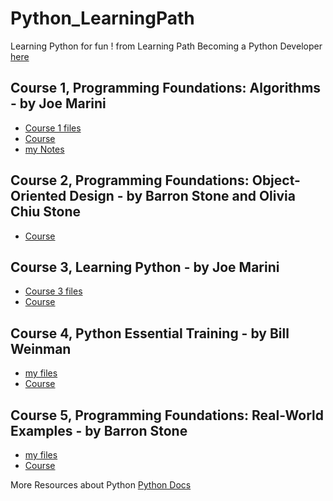 # Python_LearningPath

Learning Python for fun !
from Learning Path Becoming a Python Developer [here](https://www.linkedin.com/learning/paths/become-a-python-developer)

## Course 1, Programming Foundations: Algorithms - by Joe Marini
- [Course 1 files](https://github.com/Coryf65/Python_LearningPath/tree/master/1%20Algorithms)
- [Course](https://www.linkedin.com/learning/programming-foundations-algorithms/)
- [my Notes](https://github.com/Coryf65/Python_LearningPath/tree/master/1%20Algorithms/Algorithms.md)

## Course 2, Programming Foundations: Object-Oriented Design - by Barron Stone and Olivia Chiu Stone
- [Course](https://www.linkedin.com/learning/programming-foundations-object-oriented-design-3/)

## Course 3, Learning Python - by Joe Marini
- [Course 3 files](https://github.com/Coryf65/Python_Learning)
- [Course](https://www.linkedin.com/learning/learning-python-2/)

## Course 4, Python Essential Training - by Bill Weinman
- [my files](https://github.com/Coryf65/Python_EssentialTraining)
- [Course](https://www.linkedin.com/learning/python-essential-training-2/)

## Course 5, Programming Foundations: Real-World Examples - by Barron Stone
- [my files](https://github.com/Coryf65/Python_LearningPath/tree/master/4%20RealWorld)
- [Course](https://www.linkedin.com/learning/programming-foundations-real-world-examples/)

More Resources about Python [Python Docs](https://www.python.org/doc/)